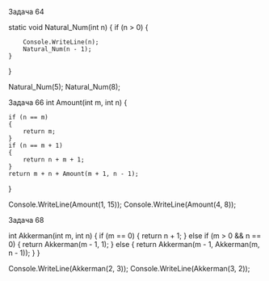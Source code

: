 Задача 64

static void Natural_Num(int n)
{
    if (n > 0)
    {

        Console.WriteLine(n);
        Natural_Num(n - 1);
    }
}

Natural_Num(5);
Natural_Num(8);


Задача 66
int Amount(int m, int n)
{


    if (n == m)
    {
        return m;
    }
    if (n == m + 1)
    {
        return n + m + 1;
    }
    return m + n + Amount(m + 1, n - 1);

}

Console.WriteLine(Amount(1, 15));
Console.WriteLine(Amount(4, 8));

Задача 68

int Akkerman(int m, int n)
{
    if (m == 0)
    {
        return n + 1;
    }
    else if (m > 0 && n == 0)
    {
        return Akkerman(m - 1, 1);
    }
    else
    {
        return Akkerman(m - 1, Akkerman(m, n - 1));
    }
}


Console.WriteLine(Akkerman(2, 3));
Console.WriteLine(Akkerman(3, 2));
